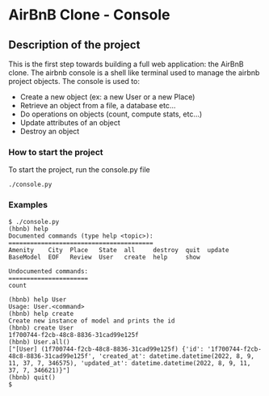 # AirBnB Clone - Console
## Description of the project
This is the first step towards building a full web application: the AirBnB clone. The airbnb console is a shell like terminal used to manage the airbnb project objects. The console is used to:
* Create a new object (ex: a new User or a new Place)
* Retrieve an object from a file, a database etc…
* Do operations on objects (count, compute stats, etc…)
* Update attributes of an object
* Destroy an object

### How to start the project
To start the project, run the console.py file

`
./console.py
`

### Examples
```
$ ./console.py
(hbnb) help
Documented commands (type help <topic>):
========================================
Amenity    City  Place   State  all     destroy  quit  update
BaseModel  EOF   Review  User   create  help     show

Undocumented commands:
======================
count

(hbnb) help User
Usage: User.<command>
(hbnb) help create
Create new instance of model and prints the id
(hbnb) create User
1f700744-f2cb-48c8-8836-31cad99e125f
(hbnb) User.all()
["[User] (1f700744-f2cb-48c8-8836-31cad99e125f) {'id': '1f700744-f2cb-48c8-8836-31cad99e125f', 'created_at': datetime.datetime(2022, 8, 9, 11, 37, 7, 346575), 'updated_at': datetime.datetime(2022, 8, 9, 11, 37, 7, 346621)}"]
(hbnb) quit()
$
```
